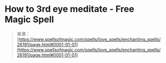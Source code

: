 <!--yml
category: 未分类
date: 2024-06-12 19:13:53
-->

# How to 3rd eye meditate - Free Magic Spell

> 来源：[https://www.spellsofmagic.com/spells/love_spells/enchanting_spells/26191/page.html#0001-01-01](https://www.spellsofmagic.com/spells/love_spells/enchanting_spells/26191/page.html#0001-01-01)